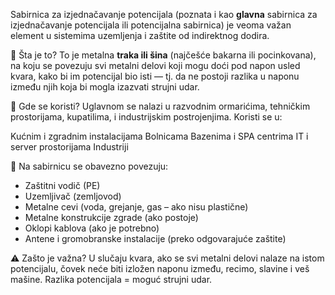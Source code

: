 Sabirnica za izjednačavanje potencijala (poznata i kao **glavna** sabirnica za izjednačavanje potencijala ili potencijalna sabirnica) je veoma važan element u sistemima uzemljenja i zaštite od indirektnog dodira.

🔧 Šta je to?
To je metalna **traka ili šina** (najčešće bakarna ili pocinkovana), na koju se povezuju svi metalni delovi koji mogu doći pod napon usled kvara, kako bi im potencijal bio isti — tj. da ne postoji razlika u naponu između njih koja bi mogla izazvati strujni udar.

📌 Gde se koristi?
Uglavnom se nalazi u razvodnim ormarićima, tehničkim prostorijama, kupatilima, i industrijskim postrojenjima. Koristi se u:

Kućnim i zgradnim instalacijama
Bolnicama
Bazenima i SPA centrima
IT i server prostorijama
Industriji

🔗 Na sabirnicu se obavezno povezuju:
- Zaštitni vodič (PE)
- Uzemljivač (zemljovod)
- Metalne cevi (voda, grejanje, gas – ako nisu plastične)
- Metalne konstrukcije zgrade (ako postoje)
- Oklopi kablova (ako je potrebno)
- Antene i gromobranske instalacije (preko odgovarajuće zaštite)

⚠️ Zašto je važna?
U slučaju kvara, ako se svi metalni delovi nalaze na istom potencijalu, čovek neće biti izložen naponu između, recimo, slavine i veš mašine. Razlika potencijala = moguć strujni udar.